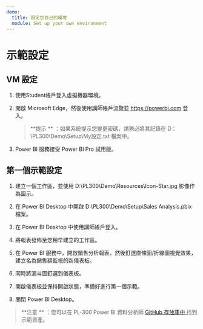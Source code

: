 ```yaml
---
demo:
  title: 設定您自己的環境
  module: Set up your own environment
---
```



# 示範設定

## VM 設定

1. 使用Student帳戶登入虛擬機器環境。

1. 開啟 Microsoft Edge，然後使用講師帳戶流覽並 <https://powerbi.com> 登入。
    > **提示 ** ：如果系統提示您變更密碼，請務必將其記錄在 D：\PL300\Demo\Setup\My設定.txt 檔案中。

1. Power BI 服務接受 Power BI Pro 試用版。

## 第一個示範設定

1. 建立一個工作區，並使用 D:\PL300\Demo\Resources\Icon-Star.jpg 影像作為圖示。

1. 在 Power BI Desktop 中開啟 D:\PL300\Demo\Setup\Sales Analysis.pbix 檔案。

1. 在 Power BI Desktop 中使用講師帳戶登入。

1. 將報表發佈至您稍早建立的工作區。

1. 在 Power BI 服務中，開啟銷售分析報表，然後釘選直條圖/折線圖視覺效果，建立名為銷售額監視的新儀表板。

1. 同時將漏斗圖釘選到儀表板。

1. 開啟儀表板並保持開啟狀態，準備好進行第一個示範。

1. 關閉 Power BI Desktop。

> **注意 ** ：您可以在 PL-300 Power BI 資料分析師 [ GitHub 存放庫中 ](https://github.com/MicrosoftLearning/PL-300-Microsoft-Power-BI-Data-Analyst/tree/Main/Allfiles/Demo) 找到示範資產。
